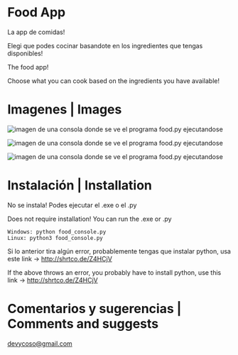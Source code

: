 # Food App

La app de comidas!

Elegi que podes cocinar basandote en los ingredientes que tengas disponibles!

The food app!

Choose what you can cook based on the ingredients you have available!

# Imagenes | Images

![imagen de una consola donde se ve el programa food.py ejecutandose](https://github.com/lucaslucasprogram/food/blob/main/pic00.png)

![imagen de una consola donde se ve el programa food.py ejecutandose](https://github.com/lucaslucasprogram/food/blob/main/pic01.png)

![imagen de una consola donde se ve el programa food.py ejecutandose](https://github.com/lucaslucasprogram/food/blob/main/pic03.png)

# Instalación | Installation

No se instala! Podes ejecutar el .exe o el .py

Does not require installation! You can run the .exe or .py

    Windows: python food_console.py
    Linux: python3 food_console.py

Si lo anterior tira algún error, probablemente tengas que instalar python, usa este link -> http://shrtco.de/Z4HCjV

If the above throws an error, you probably have to install python, use this link -> http://shrtco.de/Z4HCjV

# Comentarios y sugerencias | Comments and suggests

devycoso@gmail.com